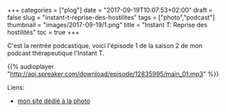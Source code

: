 +++
categories = ["plog"]
date = "2017-09-19T10:07:53+02:00"
draft = false
slug = "instant-t-reprise-des-hostilites"
tags = ["photo","podcast"]
thumbnail = "images/2017-09-19/1.png"
title = "Instant T: Reprise des hostilités"
toc = true
+++

C'est la rentrée podcastique, voici l'épisode 1 de la saison 2 de mon podcast thérapeutique l'Instant T.


{{% audioplayer "http://api.spreaker.com/download/episode/12835995/main_01.mp3" %}}


Liens:

- [mon site dédié à la photo](https://depierrepont.photo)
